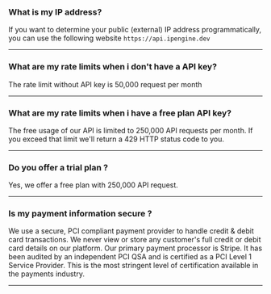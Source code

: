 ### What is my IP address?
If you want to determine your public (external) IP address programmatically, you can use the following website `https://api.ipengine.dev`

---
### What are my rate limits when i don't have a API key?
The rate limit without API key is 50,000 request per month

---
### What are my rate limits when i have a free plan API key?
The free usage of our API is limited to 250,000 API requests per month. If you exceed that limit we'll return a 429 HTTP status code to you.

---
### Do you offer a trial plan ?
Yes, we offer a free plan with 250,000 API request.

----
### Is my payment information secure ?
We use a secure, PCI compliant payment provider to handle credit & debit card transactions. We never view or store any customer's full credit or debit card details on our platform. Our primary payment processor is Stripe. It has been audited by an independent PCI QSA and is certified as a PCI Level 1 Service Provider. This is the most stringent level of certification available in the payments industry.

---
